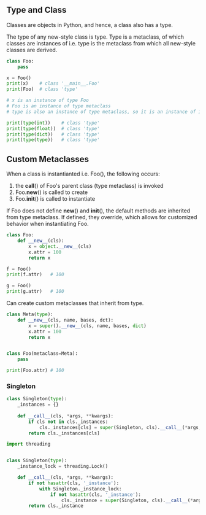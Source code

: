 ## Type and Class

Classes are objects in Python, and hence, a class also has a type. 

The type of any new-style class is type. Type is a metaclass, of which classes are instances of i.e. type is the metaclass from which all new-style classes are derived.

```py
class Foo:
    pass

x = Foo()
print(x)    # class '__main__.Foo'
print(Foo)  # class 'type'

# x is an instance of type Foo
# Foo is an instance of type metaclass
# type is also an instance of type metaclass, so it is an instance of itself

print(type(int))    # class 'type'
print(type(float))  # class 'type'
print(type(dict))   # class 'type'
print(type(type))   # class 'type'
```

## Custom Metaclasses

When a class is instantianted i.e. Foo(), the following occurs:
1. the __call__() of Foo's parent class (type metaclass) is invoked
2. Foo.__new__() is called to create
3. Foo.__init__() is called to instantiate 

If Foo does not define __new__() and __init__(), the default methods are inherited from type metaclass. If defined, they override, which allows for customized behavior when instantiating Foo.

```py
class Foo:
    def __new__(cls):
        x = object.__new__(cls)
        x.attr = 100
        return x

f = Foo()
print(f.attr)   # 100

g = Foo()
print(g.attr)   # 100
```

Can create custom metaclasses that inherit from type.

```py
class Meta(type):
    def __new__(cls, name, bases, dct):
        x = super().__new__(cls, name, bases, dict)
        x.attr = 100
        return x


class Foo(metaclass=Meta):
    pass

print(Foo.attr) # 100 
```

### Singleton

```py
class Singleton(type):
    _instances = {}
    
    def __call__(cls, *args, **kwargs):
        if cls not in cls._instances:
            cls._instances[cls] = super(Singleton, cls).__call__(*args, **kwargs)
        return cls._instances[cls]
```
```py
import threading


class Singleton(type):
    _instance_lock = threading.Lock()

    def __call__(cls, *args, **kwargs):
        if not hasattr(cls, '_instance'):
            with Singleton._instance_lock:
                if not hasattr(cls, '_instance'):
                    cls._instance = super(Singleton, cls).__call__(*args, **kwargs)
        return cls._instance
```